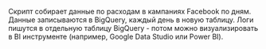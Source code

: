Скрипт собирает данные по расходам в кампаниях Facebook по дням. Данные записываются в BigQuery, каждый день в новую таблицу. Логи пишутся в отдельную таблицу BigQuery - потом можно визуализировать в BI инструменте (например, Google Data Studio или Power BI).
